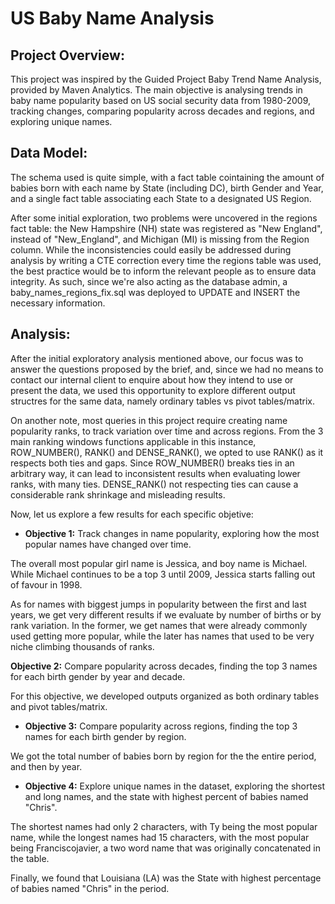 # US Baby Name Analysis

## Project Overview:

This project was inspired by the Guided Project Baby Trend Name Analysis, provided by Maven Analytics. The main objective is analysing trends in baby name popularity based on US social security data from 1980-2009, tracking changes, comparing popularity across decades and regions, and exploring unique names.

## Data Model:

The schema used is quite simple, with a fact table cointaining the amount of babies born with each name by State (including DC), birth Gender and Year, and a single fact table associating each State to a designated US Region.

After some initial exploration, two problems were uncovered in the regions fact table: the New Hampshire (NH) state was registered as "New England", instead of "New_England", and Michigan (MI) is missing from the Region column. While the inconsistencies could easily be addressed during analysis by writing a CTE correction every time the regions table was used, the best practice would be to inform the relevant people as to ensure data integrity. As such, since we're also acting as the database admin, a baby_names_regions_fix.sql was deployed to UPDATE and INSERT the necessary information.

## Analysis:

After the initial exploratory analysis mentioned above, our focus was to answer the questions proposed by the brief, and, since we had no means to contact our internal client to enquire about how they intend to use or present the data, we used this opportunity to explore different output structres for the same data, namely ordinary tables vs pivot tables/matrix.

On another note, most queries in this project require creating name popularity ranks, to track variation over time and across regions. From the 3 main ranking windows functions applicable in this instance, ROW_NUMBER(), RANK() and DENSE_RANK(), we opted to use RANK() as it respects both ties and gaps. Since ROW_NUMBER() breaks ties in an arbitrary way, it can lead to inconsistent results when evaluating lower ranks, with many ties. DENSE_RANK() not respecting ties can cause a considerable rank shrinkage and misleading results.

Now, let us explore a few results for each specific objetive:

- **Objective 1:** Track changes in name popularity, exploring how the most popular names have changed over time.

The overall most popular girl name is Jessica, and boy name is Michael. While Michael continues to be a top 3 until 2009, Jessica starts falling out of favour in 1998.

As for names with biggest jumps in popularity between the first and last years, we get very different results if we evaluate by number of births or by rank variation. In the former, we get names that were already     commonly used getting more popular, while the later has names that used to be very niche climbing thousands of ranks.

 **Objective 2:** Compare popularity across decades, finding the top 3 names for each birth gender by year and decade.

For this objective, we developed outputs organized as both ordinary tables and pivot tables/matrix.


- **Objective 3:** Compare popularity across regions, finding the top 3 names for each birth gender by region.

We got the total number of babies born by region for the the entire period, and then by year.


- **Objective 4:** Explore unique names in the dataset, exploring the shortest and long names, and the state with highest percent of babies named "Chris".

The shortest names had only 2 characters, with Ty being the most popular name, while the longest names had 15 characters, with the most popular being Franciscojavier, a two word name that was originally concatenated in the table.

Finally, we found that Louisiana (LA) was the State with highest percentage of babies named "Chris" in the period.

